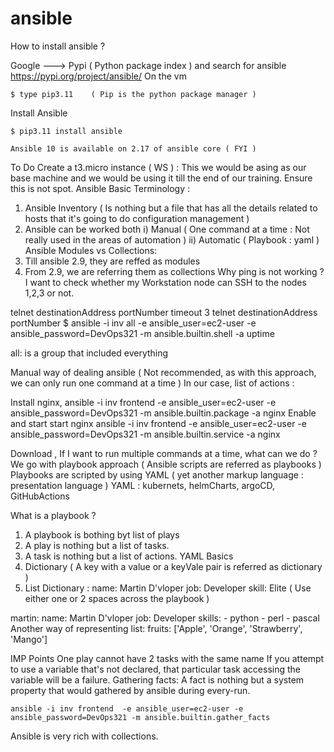 # ansible
How to install ansible ?

 Google ---> Pypi  ( Python package index ) and search for ansible 
    https://pypi.org/project/ansible/
On the vm

    $ type pip3.11    ( Pip is the python package manager )
Install Ansible

    $ pip3.11 install ansible  

    Ansible 10 is available on 2.17 of ansible core ( FYI )
To Do
Create a t3.micro instance ( WS ) : This we would be asing as our base machine and we would be using it till the end of our training.
Ensure this is not spot.
Ansible Basic Terminology :
1) Ansible Inventory  ( Is nothing but a file that has all the details related to hosts that it's going to do configuration management ) 
2) Ansible can be worked both 
        i) Manual     ( One command at a time : Not really used in the areas of automation )
        ii) Automatic ( Playbook : yaml )
Ansible Modules vs Collections:
1) Till ansible 2.9, they are reffed as modules 
2) From 2.9, we are referring them as collections
Why ping is not working ?
I want to check whether my Workstation node can SSH to the nodes 1,2,3 or not.

telnet destinationAddress portNumber
timeout 3 telnet destinationAddress portNumber
$ ansible -i inv all  -e ansible_user=ec2-user -e ansible_password=DevOps321 -m ansible.builtin.shell -a uptime

all: is a group that included everything

Manual way of dealing ansible ( Not recommended, as with this approach, we can only run one command at a time )
In our case, list of actions :

Install nginx,
ansible -i inv frontend  -e ansible_user=ec2-user -e ansible_password=DevOps321 -m ansible.builtin.package -a nginx
Enable and start start nginx
ansible -i inv frontend  -e ansible_user=ec2-user -e ansible_password=DevOps321 -m ansible.builtin.service -a nginx 

Download ,
If I want to run multiple commands at a time, what can we do ?
We go with playbook approach ( Ansible scripts are referred as playbooks )
Playbooks are scripted by using YAML ( yet another markup language : presentation language )
YAML : kubernets, helmCharts, argoCD, GitHubActions

What is a playbook ?
1) A playbook is bothing byt list of plays 
2) A play is nothing but a list of tasks.
3) A task is nothing but a list of actions.
YAML Basics
1) Dictionary    ( A key with a value or a keyVale pair is referred as dictionary )
2) List 
Dictionary :
    name: Martin D'vloper
    job: Developer
    skill: Elite
( Use either one or 2 spaces across the playbook )

martin: name: Martin D'vloper job: Developer skills: - python - perl - pascal
Another way of representing list: fruits: ['Apple', 'Orange', 'Strawberry', 'Mango']

IMP Points
One play cannot have 2 tasks with the same name
If you attempt to use a variable that's not declared, that particular task accessing the variable will be a failure.
Gathering facts:
A fact is nothing but a system property that would gathered by ansible during every-run.

    ansible -i inv frontend  -e ansible_user=ec2-user -e ansible_password=DevOps321 -m ansible.builtin.gather_facts
Ansible is very rich with collections.

